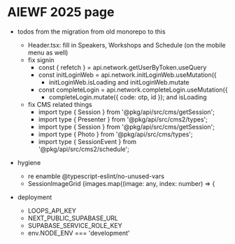 # AIEWF 2025 page

- todos from the migration from old monorepo to this
    - Header.tsx: fill in Speakers, Workshops and Schedule (on the mobile menu as well)
    - fix signin
        - const { refetch } = api.network.getUserByToken.useQuery
        - const initLoginWeb = api.network.initLoginWeb.useMutation({
            - initLoginWeb.isLoading and initLoginWeb.mutate
        - const completeLogin = api.network.completeLogin.useMutation({
            - completeLogin.mutate({ code: otp, id }); and isLoading
    - fix CMS related things
        - import type { Session } from '@pkg/api/src/cms/getSession';
        - import type { Presenter } from '@pkg/api/src/cms2/types';
        - import type { Session } from '@pkg/api/src/cms/getSession';
        - import type { Photo } from '@pkg/api/src/cms/types';
        - import type { SessionEvent } from '@pkg/api/src/cms2/schedule';

- hygiene
    - re enamble @typescript-eslint/no-unused-vars
    - SessionImageGrid {images.map((image: any, index: number) => {


- deployment
    - LOOPS_API_KEY
    - NEXT_PUBLIC_SUPABASE_URL
    - SUPABASE_SERVICE_ROLE_KEY
    - env.NODE_ENV === 'development'